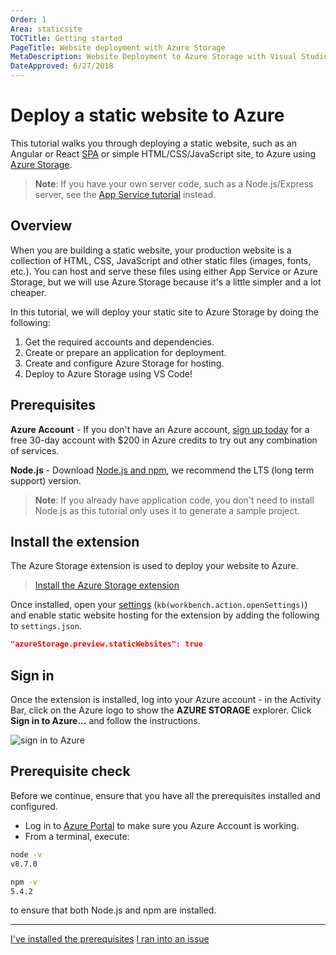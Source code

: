 ```yaml
---
Order: 1
Area: staticsite
TOCTitle: Getting started
PageTitle: Website deployment with Azure Storage
MetaDescription: Website Deployment to Azure Storage with Visual Studio Code
DateApproved: 6/27/2018
---
```

# Deploy a static website to Azure

This tutorial walks you through deploying a static website, such as an Angular or React [SPA](https://en.wikipedia.org/wiki/Single-page_application) or simple HTML/CSS/JavaScript site, to Azure using [Azure Storage](https://docs.microsoft.com/en-us/azure/storage).

> **Note**: If you have your own server code, such as a Node.js/Express server, see the [App Service tutorial](/tutorials/app-service-extension/getting-started.md) instead.

## Overview

When you are building a static website, your production website is a collection of HTML, CSS, JavaScript and other static files (images, fonts, etc.). You can host and serve these files using either App Service or Azure Storage, but we will use Azure Storage because it's a little simpler and a lot cheaper.

In this tutorial, we will deploy your static site to Azure Storage by doing the following:

1. Get the required accounts and dependencies.
1. Create or prepare an application for deployment.
1. Create and configure Azure Storage for hosting.
1. Deploy to Azure Storage using VS Code!

## Prerequisites

**Azure Account** - If you don't have an Azure account, [sign up today](https://azure.microsoft.com/en-us/free/?utm_source=campaign&utm_campaign=vscode-tutorial-static-website&mktingSource=vscode-tutorial-static-website) for a free 30-day account with $200 in Azure credits to try out any combination of services.

**Node.js** - Download [Node.js and npm](https://nodejs.org/en/download), we recommend the LTS (long term support) version.

> **Note**: If you already have application code, you don't need to install Node.js as this tutorial only uses it to generate a sample project.

## Install the extension

The Azure Storage extension is used to deploy your website to Azure.

> <a class="tutorial-install-extension-btn" href="vscode:extension/ms-azuretools.vscode-azurestorage">Install the Azure Storage extension</a>

Once installed, open your [settings](/docs/getstarted/settings.md) (`kb(workbench.action.openSettings)`) and enable static website hosting for the extension by adding the following to `settings.json`.

```json
"azureStorage.preview.staticWebsites": true
```

## Sign in

Once the extension is installed, log into your Azure account - in the Activity Bar, click on the Azure logo to show the **AZURE STORAGE** explorer. Click **Sign in to Azure...** and follow the instructions.

![sign in to Azure](images/static-website/sign-in.png)

## Prerequisite check

Before we continue, ensure that you have all the prerequisites installed and configured.

- Log in to [Azure Portal](https://portal.azure.com) to make sure you Azure Account is working.
- From a terminal, execute:

```bash
node -v
v8.7.0

npm -v
5.4.2
```

to ensure that both Node.js and npm are installed.

----

<a class="tutorial-next-btn" href="/tutorials/static-website/create-app">I've installed the prerequisites</a>
<a class="tutorial-feedback-btn" onclick="reportIssue('node-deployment-staticwebsite', 'getting-started')" href="javascript:void(0)">I ran into an issue</a>
